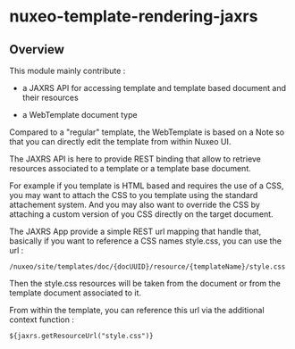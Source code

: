 # nuxeo-template-rendering-jaxrs

## Overview

This module mainly contribute :

 - a JAXRS API for accessing template and template based document and their resources

 - a WebTemplate document type

Compared to a "regular" template, the WebTemplate is based on a Note so that you can directly edit the template from within Nuxeo UI.

The JAXRS API is here to provide REST binding that allow to retrieve resources associated to a template or a template base document.

For example if you template is HTML based and requires the use of a CSS, you may want to attach the CSS to you template using the standard attachement system. And you may also want to override the CSS by attaching a custom version of you CSS directly on the target document.

The JAXRS App provide a simple REST url mapping that handle that, basically if you want to reference a CSS names style.css, you can use the url :

    /nuxeo/site/templates/doc/{docUUID}/resource/{templateName}/style.css

Then the style.css resources will be taken from the document or from the template document associated to it.

From within the template, you can reference this url via the additional context function :

    ${jaxrs.getResourceUrl("style.css")}

